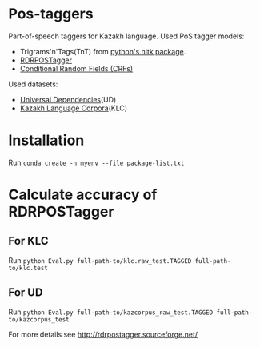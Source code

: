 # Pos-taggers
Part-of-speech taggers for Kazakh language.
Used PoS tagger models:
- Trigrams'n'Tags(TnT) from [python's nltk package](http://www.nltk.org/_modules/nltk/tag/tnt.html).  
- [RDRPOSTagger](http://rdrpostagger.sourceforge.net/)
- [Conditional Random Fields (CRFs)](https://sklearn-crfsuite.readthedocs.io/en/latest/)

Used datasets:
- [Universal Dependencies](https://github.com/UniversalDependencies/UD_Kazakh)(UD)
- [Kazakh Language Corpora](http://kazcorpus.kz/klcweb/en/)(KLC)


# Installation
Run `conda create -n myenv --file package-list.txt`

# Calculate accuracy of RDRPOSTagger
## For KLC
Run `python Eval.py full-path-to/klc.raw_test.TAGGED full-path-to/klc.test`
## For UD
Run `python Eval.py full-path-to/kazcorpus_raw_test.TAGGED full-path-to/kazcorpus_test`

For more details see http://rdrpostagger.sourceforge.net/
